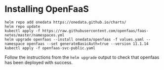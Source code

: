 # Installing OpenFaaS
```
helm repo add onedata https://onedata.github.io/charts/
helm repo update
kubectl apply -f https://raw.githubusercontent.com/openfaas/faas-netes/master/namespaces.yml
helm upgrade openfaas --install onedata/openfaas -f values.yaml --namespace openfaas --set generateBasicAuth=true --version 11.1.14
kubectl apply -f openfaas-svc-public.yaml
```
Follow the instructions from the `helm upgrade` output to check that openfaas 
has been deployed with success.
